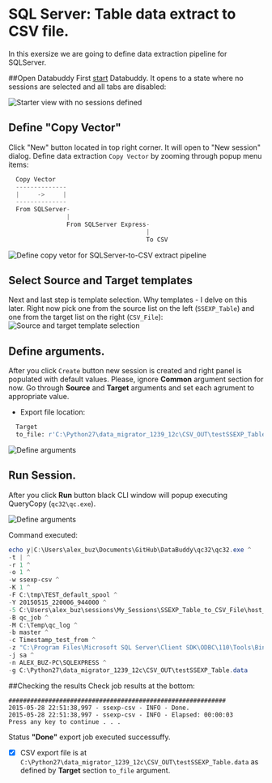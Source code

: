 # SQL Server: Table data extract to CSV file.
In this exersize we are going to define data extraction pipeline for SQLServer.

##Open Databuddy
First [start](https://github.com/data-buddy/DataBuddy/blob/master/Docs/How_to_start_Databuddy.md) Databuddy. 
It opens to a state where no sessions are selected and all tabs are disabled:

![Starter view with no sessions defined](https://raw.githubusercontent.com/data-buddy/DataBuddy/master/screenshots/open_databuddy_no_sessions.png "Starter view with no sessions defined")

## Define "Copy Vector"
Click "New" button located in top right corner. It will open to "New session" dialog. 
Define data extraction `Copy Vector` by zooming through popup menu items:
```python
  Copy Vector
  --------------
  |     ->     |
  --------------
  From SQLServer-
                |
                From SQLServer Express-
                                      |
                                      To CSV
```  

![Define copy vetor for SQLServer-to-CSV extract pipeline](https://raw.githubusercontent.com/data-buddy/DataBuddy/master/screenshots/Define_copy_vector_for_SQLServer-to-CSV_extract_pipeline.png "Define copy vector for SQLServer-to-CSV extract pipeline.")

## Select Source and Target templates
Next and last step is template selection. Why templates - I delve on this later. Right now pick one from the source list on the left (`SSEXP_Table`) and one from the target list on the right (`CSV_File`):
![Source and target template selection](https://raw.githubusercontent.com/data-buddy/DataBuddy/master/screenshots/Export_from_SQLServer_CSV_file_Templates.png "Source and target template selection.")

## Define arguments.
After you click `Create` button new session is created and right panel is populated with default values.
Please, ignore __Common__ argument section for now. Go through __Source__ and __Target__ arguments and set each agrument to appropriate value. 
- Export file location:
```python
  Target
  to_file: r'C:\Python27\data_migrator_1239_12c\CSV_OUT\testSSEXP_Table.data'
```  
![Define arguments](https://raw.githubusercontent.com/data-buddy/DataBuddy/master/screenshots/SQLServer_to_CSV_arguments.png "Define arguments.")

## Run Session.
After you click __Run__ button black CLI window will popup executing QueryCopy (`qc32\qc.exe`).


![Define arguments](https://raw.githubusercontent.com/data-buddy/DataBuddy/master/screenshots/Session_Executed_for_SQLServer_to_CSV_file_extract.png "Define arguments.")

Command executed:
```powershell
echo y|C:\Users\alex_buz\Documents\GitHub\DataBuddy\qc32\qc32.exe ^
-t | ^
-r 1 ^
-o 1 ^
-w ssexp-csv ^
-K 1 ^
-F C:\tmp\TEST_default_spool ^
-Y 20150515_220006_944000 ^
-5 C:\Users\alex_buz\sessions\My_Sessions\SSEXP_Table_to_CSV_File\host_map_v2.py ^
-B qc_job ^
-M C:\Temp\qc_log ^
-b master ^
-c Timestamp_test_from ^
-z "C:\Program Files\Microsoft SQL Server\Client SDK\ODBC\110\Tools\Binn" ^
-j sa ^
-n ALEX_BUZ-PC\SQLEXPRESS ^
-g C:\Python27\data_migrator_1239_12c\CSV_OUT\testSSEXP_Table.data 
```

##Checking the results
Check job results at the bottom:
```
############################################################
2015-05-28 22:51:38,997 - ssexp-csv - INFO - Done.
2015-05-28 22:51:38,997 - ssexp-csv - INFO - Elapsed: 00:00:03
Press any key to continue . . .
```
Status __"Done"__ export job executed successuffy. 
- [x] CSV export file is at `C:\Python27\data_migrator_1239_12c\CSV_OUT\testSSEXP_Table.data` as defined by __Target__ section `to_file` argument.










